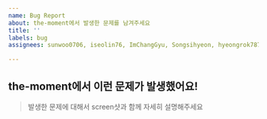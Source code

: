 ```yaml
---
name: Bug Report
about: the-moment에서 발생한 문제를 남겨주세요
title: ''
labels: bug
assignees: sunwoo0706, iseolin76, ImChangGyu, Songsihyeon, hyeongrok7874

---
```


## the-moment에서 이런 문제가 발생했어요!
> 발생한 문제에 대해서 screen샷과 함께 자세히 설명해주세요
